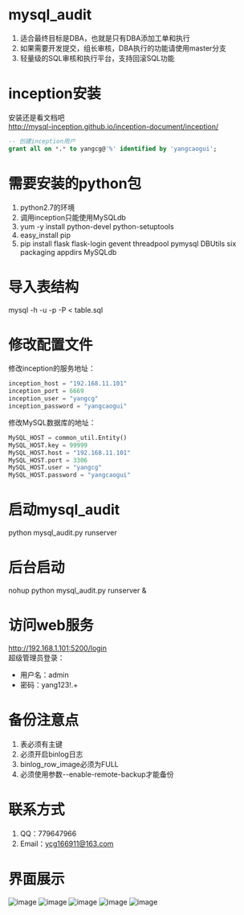 # mysql_audit 
1. 适合最终目标是DBA，也就是只有DBA添加工单和执行
2. 如果需要开发提交，组长审核，DBA执行的功能请使用master分支
3. 轻量级的SQL审核和执行平台，支持回滚SQL功能

# inception安装
安装还是看文档吧</br>
http://mysql-inception.github.io/inception-document/inception/</br>
```sql
-- 创建inception用户
grant all on *.* to yangcg@'%' identified by 'yangcaogui';
```

# 需要安装的python包
1. python2.7的环境
2. 调用inception只能使用MySQLdb
3. yum -y install python-devel python-setuptools
4. easy_install pip
5. pip install flask flask-login gevent threadpool pymysql DBUtils six packaging appdirs MySQLdb

# 导入表结构
mysql -h -u -p -P < table.sql</br>

# 修改配置文件
修改inception的服务地址：</br>
```python
inception_host = "192.168.11.101"
inception_port = 6669
inception_user = "yangcg"
inception_password = "yangcaogui"
```

修改MySQL数据库的地址：</br>
```python
MySQL_HOST = common_util.Entity()
MySQL_HOST.key = 99999
MySQL_HOST.host = "192.168.11.101"
MySQL_HOST.port = 3306
MySQL_HOST.user = "yangcg"
MySQL_HOST.password = "yangcaogui"
```

# 启动mysql_audit
python mysql_audit.py runserver</br>

# 后台启动
nohup python mysql_audit.py runserver &</br>

# 访问web服务
http://192.168.1.101:5200/login</br>
超级管理员登录：</br>
* 用户名：admin
* 密码：yang123!.+

# 备份注意点
1. 表必须有主键
2. 必须开启binlog日志
3. binlog_row_image必须为FULL
4. 必须使用参数--enable-remote-backup才能备份

# 联系方式
1. QQ：779647966
2. Email：ycg166911@163.com

# 界面展示
![image](https://github.com/ycg/mysql_audit/blob/branch-DBA/static/img/1.png)
![image](https://github.com/ycg/mysql_audit/blob/branch-DBA/static/img/2.png)
![image](https://github.com/ycg/mysql_audit/blob/branch-DBA/static/img/3.png)
![image](https://github.com/ycg/mysql_audit/blob/branch-DBA/static/img/4.png)
![image](https://github.com/ycg/mysql_audit/blob/branch-DBA/static/img/5.png)


